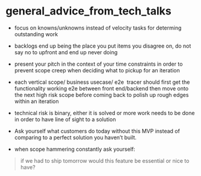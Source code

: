 # general_advice_from_tech_talks

- focus on knowns/unknowns instead of velocity tasks for determing outstanding work


- backlogs end up being the place you put items you disagree on, do not say no to upfront and end up never doing


- present your pitch in the context of your time constraints in order to prevent scope creep when deciding what to pickup for an iteration




- each vertical scope/ business usecase/ e2e  tracer should first get the functionality working e2e between front end/backend then move onto the next high risk scope before coming back to polish up rough edges within an iteration




- technical risk is binary, either it is solved or more work needs to be done in order to have line of sight to a solution


- Ask yourself what customers do today without this MVP instead of comparing to a perfect solution you haven’t built.


- when scope hammering constantly ask yourself:
 
> if we had to ship tomorrow would this feature be essential or nice to have?